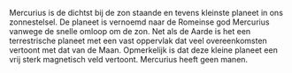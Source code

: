 Mercurius is de dichtst bij de zon staande en tevens kleinste planeet in ons zonnestelsel. De planeet is vernoemd naar de Romeinse god Mercurius vanwege de snelle omloop om de zon. Net als de Aarde is het een terrestrische planeet met een vast oppervlak dat veel overeenkomsten vertoont met dat van de Maan. Opmerkelijk is dat deze kleine planeet een vrij sterk magnetisch veld vertoont. Mercurius heeft geen manen. 